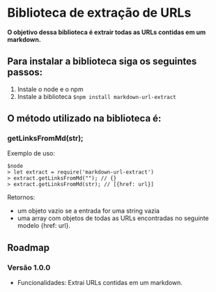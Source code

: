 # Biblioteca de extração de URLs

**O objetivo dessa biblioteca é extrair todas as URLs contidas em um markdown.**


## Para instalar a biblioteca siga os seguintes passos: 
1.   Instale o node e o npm
2.   Instale a biblioteca `$npm install markdown-url-extract`


## O método utilizado na biblioteca é:

### getLinksFromMd(str);

Exemplo de uso:

```
$node
> let extract = require('markdown-url-extract')
> extract.getLinksFromMd(""); // {}
> extract.getLinksFromMd(str); // [{href: url}]
```

Retornos:
* um objeto vazio se a entrada for uma string vazia
* uma array com objetos de todas as URLs encontradas no seguinte modelo {href: url}.


## Roadmap

### Versão 1.0.0
- Funcionalidades: Extrai URLs contidas em um markdown.